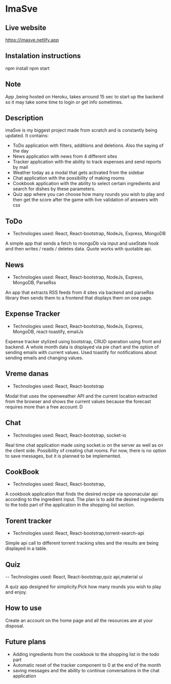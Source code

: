 

# ImaSve

## Live website 

https://imasve.netlify.app

## Instalation instructions 

npm install
npm start

## Note

App ,being hosted on Heroku, takes arround 15 sec to start up the backend so it may take some time to login or get info sometimes. 

## Description

imaSve is my biggest project made from scratch and is constantly being updated. It contains:

- ToDo application with filters, additions and deletions. Also the saying of the day
- News application with news from 4 different sites
- Tracker application with the ability to track expenses and send reports by mail
- Weather today as a modal that gets activated from the sidebar
- Chat application with the possibility of making rooms
- Cookbook application with the ability to select certain ingredients and search for dishes by these parameters.
- Quiz app where you can choose how many rounds you wish to play and then get the score after the game with live validation of answers with css

## ToDo

- Technologies used: React, React-bootstrap, NodeJs, Express, MongoDB

A simple app that sends a fetch to mongoDb via input and useState hook and then writes / reads / deletes data. Quote works with quotable api.

## News

- Technologies used: React, React-bootstrap, NodeJs, Express, MongoDB, ParseRss

An app that extracts RSS feeds from 4 sites via backend and parseRss library then sends them to a frontend that displays them on one page.

## Expense Tracker

- Technologies used: React, React-bootstrap, NodeJs, Express, MongoDB, react-toastify, emailJs

Expense tracker stylized using bootstrap, CRUD operation using front and backend. A whole month data is displayed via pie chart and the option of sending emails with current values. Used toastify for notifications about sending emails and changing values.

## Vreme danas

- Technologies used: React, React-bootstrap

Modal that uses the openweather API and the current location extracted from the browser and shows the current values because the forecast requires more than a free account: D

## Chat
- Technologies used: React, React-bootstrap, socket-io

Real time chat application made using socket.io on the server as well as on the client side. Possibility of creating chat rooms. For now, there is no option to save messages, but it is planned to be implemented.

## CookBook

- Technologies used: React, React-bootstrap,

A cookbook application that finds the desired recipe via spoonacular api according to the ingredient input. The plan is to add the desired ingredients to the todo part of the application in the shopping list section.

## Torent tracker

- Technologies used: React, React-bootstrap,torrent-search-api

Simple api call to different torrent tracking sites and the results are being displayed in a table.

## Quiz

-- Technologies used: React, React-bootstrap,quiz api,material ui

A quiz app designed for simplicity.Pick how many rounds you wish to play and enjoy.

## How to use

Create an account on the home page and all the resources are at your disposal.

## Future plans

- Adding ingredients from the cookbook to the shopping list in the todo part
- Automatic reset of the tracker component to 0 at the end of the month
- saving messages and the ability to continue conversations in the chat application
